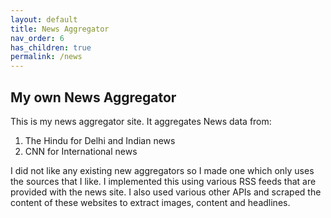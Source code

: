 ```yaml
---
layout: default
title: News Aggregator
nav_order: 6
has_children: true
permalink: /news
---
```

## My own News Aggregator
This is my news aggregator site. It aggregates News data from: 
1. The Hindu for Delhi and Indian news
2. CNN for International news

I did not like any existing new aggregators so I made one which only uses the sources that I like.
I implemented this using various RSS feeds that are provided with the news site. I also used various other APIs and scraped the content of these websites to extract images, content and headlines.  